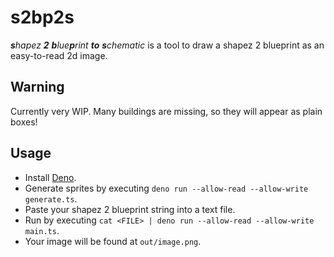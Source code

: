 # s2bp2s

_**s**hapez **2** **b**lue**p**rint **to** **s**chematic_
is a tool to draw a shapez 2 blueprint
as an easy-to-read 2d image.

## Warning

Currently very WIP.
Many buildings are missing,
so they will appear as plain boxes!

## Usage

* Install [Deno](https://deno.com/runtime).
* Generate sprites by executing `deno run --allow-read --allow-write generate.ts`.
* Paste your shapez 2 blueprint string into a text file.
* Run by executing `cat <FILE> | deno run --allow-read --allow-write main.ts`.
* Your image will be found at `out/image.png`.
